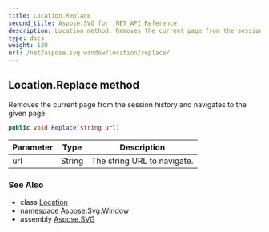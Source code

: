 ```yaml
---
title: Location.Replace
second_title: Aspose.SVG for .NET API Reference
description: Location method. Removes the current page from the session history and navigates to the given page
type: docs
weight: 120
url: /net/aspose.svg.window/location/replace/
---
```

## Location.Replace method

Removes the current page from the session history and navigates to the given page.

```csharp
public void Replace(string url)
```

| Parameter | Type | Description |
| --- | --- | --- |
| url | String | The string URL to navigate. |

### See Also

* class [Location](../)
* namespace [Aspose.Svg.Window](../../../aspose.svg.window/)
* assembly [Aspose.SVG](../../../)
